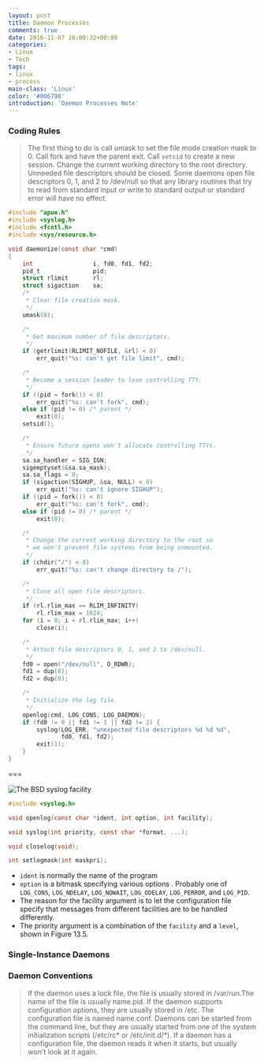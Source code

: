```yaml
---
layout: post
title: Daemon Processes
comments: true
date: 2016-11-07 16:00:32+00:00
categories:
- Linux
- Tech
tags:
- linux
- process
main-class: 'Linux'
color: '#006798'
introduction: 'Daemon Processes Note'
---
```


### Coding Rules

> The first thing to do is call umask to set the file mode creation mask to 0.
> Call fork and have the parent exit.
> Call `setsid` to create a new session.
> Change the current working directory to the root directory.
> Unneeded file descriptors should be closed.
> Some daemons open file descriptors 0, 1, and 2 to /dev/null so that any library routines that try to read from standard input or write to standard output or standard error will have no effect.

```c
#include "apue.h"
#include <syslog.h>
#include <fcntl.h>
#include <sys/resource.h>

void daemonize(const char *cmd)
{
    int                 i, fd0, fd1, fd2;
    pid_t               pid;
    struct rlimit       rl;
    struct sigaction    sa;
    /*
     * Clear file creation mask.
     */
    umask(0);

    /*
     * Get maximum number of file descriptors.
     */
    if (getrlimit(RLIMIT_NOFILE, &rl) < 0)
        err_quit("%s: can't get file limit", cmd);

    /*
     * Become a session leader to lose controlling TTY.
     */
    if ((pid = fork()) < 0)
        err_quit("%s: can't fork", cmd);
    else if (pid != 0) /* parent */
        exit(0);
    setsid();

    /*
     * Ensure future opens won't allocate controlling TTYs.
     */
    sa.sa_handler = SIG_IGN;
    sigemptyset(&sa.sa_mask);
    sa.sa_flags = 0;
    if (sigaction(SIGHUP, &sa, NULL) < 0)
        err_quit("%s: can't ignore SIGHUP");
    if ((pid = fork()) < 0)
        err_quit("%s: can't fork", cmd);
    else if (pid != 0) /* parent */
        exit(0);

    /*
     * Change the current working directory to the root so
     * we won't prevent file systems from being unmounted.
     */
    if (chdir("/") < 0)
        err_quit("%s: can't change directory to /");

    /*
     * Close all open file descriptors.
     */
    if (rl.rlim_max == RLIM_INFINITY)
        rl.rlim_max = 1024;
    for (i = 0; i < rl.rlim_max; i++)
        close(i);

    /*
     * Attach file descriptors 0, 1, and 2 to /dev/null.
     */
    fd0 = open("/dev/null", O_RDWR);
    fd1 = dup(0);
    fd2 = dup(0);

    /*
     * Initialize the log file.
     */
    openlog(cmd, LOG_CONS, LOG_DAEMON);
    if (fd0 != 0 || fd1 != 1 || fd2 != 2) {
        syslog(LOG_ERR, "unexpected file descriptors %d %d %d",
               fd0, fd1, fd2);
        exit(1);
    }
}
```

===

![The BSD syslog facility](../assets/img/BSDSyslogFacility.jpg)


```c
#include <syslog.h>

void openlog(const char *ident, int option, int facility);

void syslog(int priority, const char *format, ...);

void closelog(void);

int setlogmask(int maskpri);
```
- `ident` is normally the name of the program
- `option` is a bitmask specifying various options . Probably one of `LOG_CONS`, `LOG_NDELAY`, `LOG_NOWAIT`, `LOG_ODELAY`, `LOG_PERROR`, and `LOG_PID`.
- The reason for the facility argument is to let the configuration file specify that messages from different facilities are to be handled differently.
- The priority argument is a combination of the `facility`  and a `level`, shown in Figure 13.5.


### Single-Instance Daemons


### Daemon Conventions

> If the daemon uses a lock file, the file is usually stored in /var/run.The name of the file is usually name.pid.
> If the daemon supports configuration options, they are usually stored in /etc. The configuration file is named name.conf.
> Daemons can be started from the command line, but they are usually started from one of the system initialization scripts (/etc/rc* or /etc/init.d/*).
> If a daemon has a configuration file, the daemon reads it when it starts, but usually won't look at it again.
